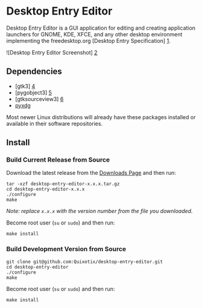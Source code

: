 Desktop Entry Editor
===========================================================

Desktop Entry Editor is a GUI application for editing and creating application
launchers for GNOME, KDE, XFCE, and any other desktop environment implementing
the freedesktop.org 
[Desktop Entry Specification] [1].

![Desktop Entry Editor Screenshot] [2]



Dependencies
-----------------------------------------------------------

* [gtk3] [4]
* [pygobject3] [5]
* [gtksourceview3] [6]
* [pyxdg][7]

Most newer Linux distributions will already have these packages installed or 
available in their software repositories.



Install
-----------------------------------------------------------

### Build Current Release from Source ###

Download the latest release from the [Downloads Page][3] and then run:
    
    tar -xzf desktop-entry-editor-x.x.x.tar.gz
    cd desktop-entry-editor-x.x.x
    ./configure
    make

_Note: replace `x.x.x` with the version number from the file you downloaded._

Become root user (`su` or `sudo`) and then run:

    make install
    

### Build Development Version from Source ###

    git clone git@github.com:Quixotix/desktop-entry-editor.git
    cd desktop-entry-editor
    ./configure
    make

Become root user (`su` or `sudo`) and then run:

    make install
    
    
[1]: http://standards.freedesktop.org/desktop-entry-spec/latest/
[2]: http://static.micahcarrick.com/media/images/desktop-entry-editor/desktop-entry-editor-basic.png
[3]: https://github.com/Quixotix/desktop-entry-editor/downloads
[4]: http://www.gtk.org
[5]: http://ftp.gnome.org/pub/GNOME/sources/pygobject/3.0/
[6]: http://ftp.acc.umu.se/pub/gnome/sources/gtksourceview/
[7]: http://www.freedesktop.org/wiki/Software/pyxdg

